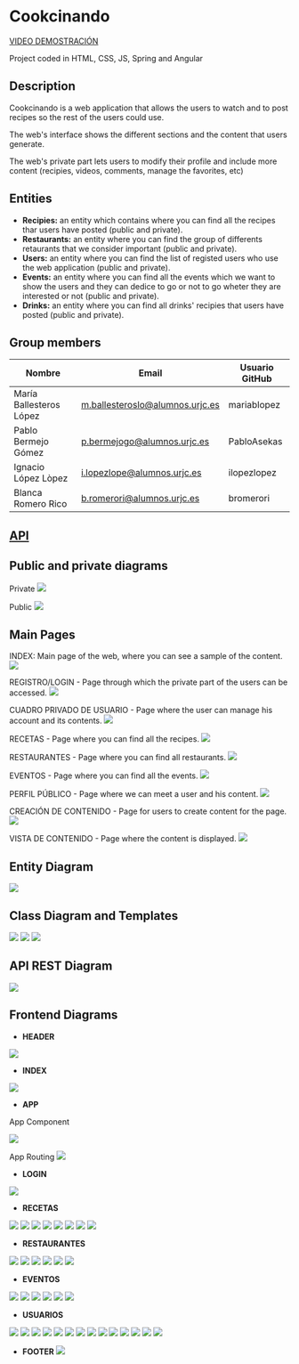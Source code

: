 # Cookcinando
[VIDEO DEMOSTRACIÓN](https://youtu.be/qCOh1c0Pqz4)


Project coded in HTML, CSS, JS, Spring and Angular

## Description

Cookcinando is a web application that allows the users to watch and to post recipes so the rest of the users could use.

The web's interface shows the different sections and the content that users generate.

The web's private part lets users to modify their profile and include more content (recipies, videos, comments, manage the favorites, etc)

## Entities

- **Recipies:** an entity which contains where you can find all the recipes thar users have posted (public and private).
- **Restaurants:** an entity where you can find the group of differents retaurants that we consider important (public and private).
- **Users:** an entity where you can find the list of registed users who use the web application (public and private).
- **Events:** an entity where you can find all the events which we want to show the users and they can dedice to go or not to go wheter they are interested or not (public and private).
- **Drinks:** an entity where you can find all drinks' recipies that users have posted (public and private).

## Group members

| Nombre | Email | Usuario GitHub |
|--------|-------|----------------|
| María Ballesteros López | m.ballesteroslo@alumnos.urjc.es | mariablopez |
| Pablo Bermejo Gómez     | p.bermejogo@alumnos.urjc.es     | PabloAsekas |
| Ignacio López Lòpez     | i.lopezlope@alumnos.urjc.es     | ilopezlopez |
| Blanca Romero Rico      | b.romerori@alumnos.urjc.es      | bromerori   |

## [API](https://github.com/PabloAsekas/cookcinando/blob/master/API.md)

## Public and private diagrams

Private
![](https://github.com/PabloAsekas/cookcinando/blob/master/diagramaPartePrivada.jpg)

Public
![](https://github.com/PabloAsekas/cookcinando/blob/master/diagramaPartePublica.jpg)

## Main Pages

INDEX: Main page of the web, where you can see a sample of the content.
![](https://github.com/PabloAsekas/cookcinando/blob/master/Screenshoots/Nueva%20home.jpg)

REGISTRO/LOGIN - Page through which the private part of the users can be accessed.
![](https://github.com/PabloAsekas/cookcinando/raw/master/Screenshoots/REGISTRO-LOGIN.png)

CUADRO PRIVADO DE USUARIO - Page where the user can manage his account and its contents.
![](https://github.com/PabloAsekas/cookcinando/raw/master/Screenshoots/CUADRO-PRIVADO-USUARIO.png)

RECETAS - Page where you can find all the recipes.
![](https://github.com/PabloAsekas/cookcinando/raw/master/Screenshoots/RECETAS.png)

RESTAURANTES - Page where you can find all restaurants.
![](https://github.com/PabloAsekas/cookcinando/raw/master/Screenshoots/RESTAURANTES.png)

EVENTOS - Page where you can find all the events.
![](https://github.com/PabloAsekas/cookcinando/raw/master/Screenshoots/EVENTOS.png)

PERFIL PÚBLICO - Page where we can meet a user and his content.
![](https://github.com/PabloAsekas/cookcinando/raw/master/Screenshoots/PERFIL-PUBLICO.png)

CREACIÓN DE CONTENIDO - Page for users to create content for the page.
![](https://github.com/PabloAsekas/cookcinando/raw/master/Screenshoots/CREACION-DE-CONTENIDO.png)

VISTA DE CONTENIDO - Page where the content is displayed.
![](https://github.com/PabloAsekas/cookcinando/raw/master/Screenshoots/VISTA-DE-CONTENIDO.png)

## Entity Diagram 

![](https://github.com/PabloAsekas/cookcinando/blob/master/Screenshoots/diagrama.png)

## Class Diagram and Templates

![](https://github.com/PabloAsekas/cookcinando/blob/master/Screenshoots/diagramaClases.jpeg)
![](https://github.com/PabloAsekas/cookcinando/blob/master/Screenshoots/diagram1.PNG)
![](https://github.com/PabloAsekas/cookcinando/blob/master/Screenshoots/diagram2.PNG) 

## API REST Diagram

![](https://github.com/PabloAsekas/cookcinando/blob/master/Screenshoots/diagramaAPIREST.JPG)

## Frontend Diagrams
- **HEADER**


![](https://github.com/PabloAsekas/cookcinando/blob/master/Screenshoots/11header.component.JPG)


- **INDEX**


![](https://github.com/PabloAsekas/cookcinando/blob/master/Screenshoots/12index.component.JPG)


- **APP**


App Component

![](https://github.com/PabloAsekas/cookcinando/blob/master/Screenshoots/1app.component.JPG)


App Routing
![](https://github.com/PabloAsekas/cookcinando/blob/master/Screenshoots/3app.routing.JPG)

- **LOGIN**


![](https://github.com/PabloAsekas/cookcinando/blob/master/Screenshoots/13login.component.JPG)


- **RECETAS**


![](https://github.com/PabloAsekas/cookcinando/blob/master/Screenshoots/14recipe.component.JPG)
![](https://github.com/PabloAsekas/cookcinando/blob/master/Screenshoots/15recipe.model.JPG)
![](https://github.com/PabloAsekas/cookcinando/blob/master/Screenshoots/16recipe-form.component.JPG)
![](https://github.com/PabloAsekas/cookcinando/blob/master/Screenshoots/17recipes.component.JPG)
![](https://github.com/PabloAsekas/cookcinando/blob/master/Screenshoots/18recipes.ingredients.JPG)
![](https://github.com/PabloAsekas/cookcinando/blob/master/Screenshoots/19recipe.search.component.JPG)
![](https://github.com/PabloAsekas/cookcinando/blob/master/Screenshoots/20recipes.service.JPG)
![](https://github.com/PabloAsekas/cookcinando/blob/master/Screenshoots/21recipes.typesfood.JPG)


- **RESTAURANTES**


![](https://github.com/PabloAsekas/cookcinando/blob/master/Screenshoots/22restaurant.component.JPG)
![](https://github.com/PabloAsekas/cookcinando/blob/master/Screenshoots/23restaurant.model.JPG)
![](https://github.com/PabloAsekas/cookcinando/blob/master/Screenshoots/24restaurant-form.component.JPG)
![](https://github.com/PabloAsekas/cookcinando/blob/master/Screenshoots/25restaurants.component.JPG)
![](https://github.com/PabloAsekas/cookcinando/blob/master/Screenshoots/26restaurants.service.JPG)
![](https://github.com/PabloAsekas/cookcinando/blob/master/Screenshoots/27restaurants.typesfood.component.JPG)


- **EVENTOS**


![](https://github.com/PabloAsekas/cookcinando/blob/master/Screenshoots/4evento.component.JPG)
![](https://github.com/PabloAsekas/cookcinando/blob/master/Screenshoots/5evento.model.JPG)
![](https://github.com/PabloAsekas/cookcinando/blob/master/Screenshoots/6evento-form.component.JPG)
![](https://github.com/PabloAsekas/cookcinando/blob/master/Screenshoots/7eventos.component.JPG)
![](https://github.com/PabloAsekas/cookcinando/blob/master/Screenshoots/8eventos.service.JPG)
![](https://github.com/PabloAsekas/cookcinando/blob/master/Screenshoots/9eventos.typesfood.component.JPG)


- **USUARIOS**


![](https://github.com/PabloAsekas/cookcinando/blob/master/Screenshoots/29user.allrecipes.component.JPG)
![](https://github.com/PabloAsekas/cookcinando/blob/master/Screenshoots/30user.allRestaurants.component.JPG)
![](https://github.com/PabloAsekas/cookcinando/blob/master/Screenshoots/28user.allEventos.component.JPG)
![](https://github.com/PabloAsekas/cookcinando/blob/master/Screenshoots/31user.allUsers.component.JPG)
![](https://github.com/PabloAsekas/cookcinando/blob/master/Screenshoots/32user.favourites.component.JPG)
![](https://github.com/PabloAsekas/cookcinando/blob/master/Screenshoots/33user.menu.component.JPG)
![](https://github.com/PabloAsekas/cookcinando/blob/master/Screenshoots/34user.model.JPG)
![](https://github.com/PabloAsekas/cookcinando/blob/master/Screenshoots/35user.myaccount.component.JPG)
![](https://github.com/PabloAsekas/cookcinando/blob/master/Screenshoots/37user.myrecipes.component.JPG)
![](https://github.com/PabloAsekas/cookcinando/blob/master/Screenshoots/38user.myRestaurant.component.JPG)
![](https://github.com/PabloAsekas/cookcinando/blob/master/Screenshoots/36user.myEventos,component.JPG)
![](https://github.com/PabloAsekas/cookcinando/blob/master/Screenshoots/39user.preferences.component.JPG)
![](https://github.com/PabloAsekas/cookcinando/blob/master/Screenshoots/40user.publicprofile.component.JPG)
![](https://github.com/PabloAsekas/cookcinando/blob/master/Screenshoots/41users.service.JPG)

- **FOOTER**
![](https://github.com/PabloAsekas/cookcinando/blob/master/Screenshoots/10footer.component.JPG)
